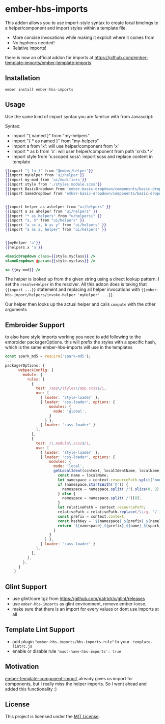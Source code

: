 ember-hbs-imports
==============================================================================

This addon allows you to use import-style syntax to create local bindings to
a helper/component and import styles within a template file.

* More concise invocations while making it explicit where it comes from
* No hyphens needed!
* Relative imports!


there is now an official addon for imports at https://github.com/ember-template-imports/ember-template-imports

Installation
------------------------------------------------------------------------------

```
ember install ember-hbs-imports
```


Usage
------------------------------------------------------------------------------

Use the same kind of import syntax you are familiar with from Javascript:

Syntax:
* import "{ named }" from "my-helpers"
* import "{ * as named }" from "my-helpers"
* import a from 'x': will use helper/component from 'x'
* import * as b from 'x': will user helper/component from path 'x/<b.*>'
* import style from 'x.scoped.scss': import scss and replace content in template 

```hbs
{{import "{ fn }" from "@ember/helper"}}
{{import myHelper from 'ui/helper'}}
{{import my-mod from 'ui/modifiers'}}
{{import style from './styles.module.scss'}}
{{import BasicDropdown from 'ember-basic-dropdown/components/basic-dropdown'}}
{{import SameDropdown from 'ember-basic-dropdown/components/basic-dropdown'}}


{{import helper as ashelper from "ui/helpers" }}
{{import a as ahelper from "ui/helpers" }}
{{import "* as helpers" from "u/helpersi" }}
{{import "a, b" from "ui/helpers" }}
{{import "a as x, b as y" from "ui/helpers" }}
{{import "a as z, helper" from "ui/helpers" }}


{{myHelper 'a'}}
{{helpers.x 'a'}}

<BasicDropdown class={{style.myclass}} />
<SameDropdown @param={{style.myclass}} />

<a {{my-mod}} />
```

The helper is looked up from the given string using a direct lookup
pattern. I set the `resolveHelper` in the resolver. 
All this addon does is taking that `{{import ...}}` statement
and replacing all helper invocations with `{{ember-hbs-import/helpers/invoke-helper 'myHelper' ...}}`.

Our helper then looks up the actual helper and calls `compute` with the other arguments



Embroider Support
------------------------------------------------------------------------------
to also have style imports working you need to add following to the embroider packagerOptions.
this will prefix the styles with a specific hash, which is the same ember-hbs-imports will use in the templates.
```js
const spark_md5 = require('spark-md5');
...
packagerOptions: {
      webpackConfig: {
        module: {
          rules: [
            {
              test: /app\/styles\/app.scss$/i,
              use: [
                { loader: 'style-loader' },
                { loader: 'css-loader', options: {
                    modules: {
                      mode: 'global',
                    }
                  } },
                { loader: 'sass-loader' }
              ],
            },
            {
              test: /\.module\.scss$/i,
              use: [
                { loader: 'style-loader' },
                { loader: 'css-loader', options: {
                    modules: {
                      mode: 'local',
                      getLocalIdent(context, localIdentName, localName) {
                        const name = localName;
                        let namespace = context.resourcePath.split('node_modules').slice(-1)[0];
                        if (namespace.startsWith('@')) {
                          namespace = namespace.split('/').slice(0, 2).join('/');
                        } else {
                          namespace = namespace.split('/')[0];
                        }
                        let relativePath = context.resourcePath;
                        relativePath = relativePath.replace(/\\/g, '/');
                        const prefix = context.context;
                        const hashKey = `${namespace}_${prefix}_${name}`;
                        return `${namespace}_${prefix}_${name}_${spark_md5.hash(hashKey).slice(0, 5)}`;
                      }
                    }
                  } },
                { loader: 'sass-loader' }
              ],
            },
          ],
        },
      }
    }
```

Glint Support
------------------------------------------------------------------------------
* use glint/core tgz from https://github.com/patricklx/glint/releases
* use `ember-hbs-imports` as glint environment, remove ember-loose.
* make sure that there is an import for every values or dont use imports at all

Template Lint Support
------------------------------------------------------------------------------
* add plugin `"ember-hbs-imports/hbs-imports-rule"` to your `.template-lintrc.js`
* enable or disable rule `'must-have-hbs-imports': true`

Motivation
------------------------------------------------------------------------------

[ember-template-component-import](https://github.com/crashco/ember-template-component-import)
already gives us import for components, but I really miss the helper imports.
So I went ahead and added this functionality :)


License
------------------------------------------------------------------------------

This project is licensed under the [MIT License](LICENSE.md).
